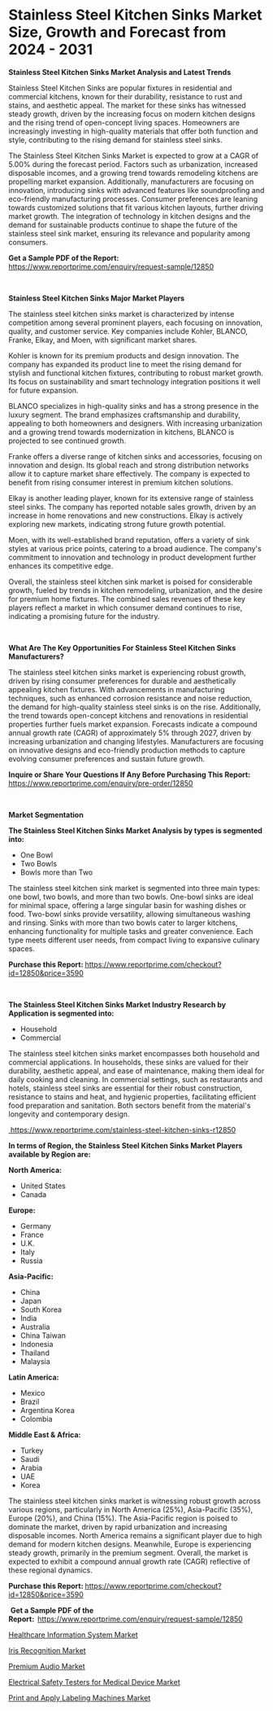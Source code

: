 <p><h1>Stainless Steel Kitchen Sinks Market Size, Growth and Forecast from 2024 - 2031</h1></p><p><strong>Stainless Steel Kitchen Sinks Market Analysis and Latest Trends</strong></p>
<p><p>Stainless Steel Kitchen Sinks are popular fixtures in residential and commercial kitchens, known for their durability, resistance to rust and stains, and aesthetic appeal. The market for these sinks has witnessed steady growth, driven by the increasing focus on modern kitchen designs and the rising trend of open-concept living spaces. Homeowners are increasingly investing in high-quality materials that offer both function and style, contributing to the rising demand for stainless steel sinks.</p><p>The Stainless Steel Kitchen Sinks Market is expected to grow at a CAGR of 5.00% during the forecast period. Factors such as urbanization, increased disposable incomes, and a growing trend towards remodeling kitchens are propelling market expansion. Additionally, manufacturers are focusing on innovation, introducing sinks with advanced features like soundproofing and eco-friendly manufacturing processes. Consumer preferences are leaning towards customized solutions that fit various kitchen layouts, further driving market growth. The integration of technology in kitchen designs and the demand for sustainable products continue to shape the future of the stainless steel sink market, ensuring its relevance and popularity among consumers.</p></p>
<p><strong>Get a Sample PDF of the Report:&nbsp;</strong> <a href="https://www.reportprime.com/enquiry/request-sample/12850">https://www.reportprime.com/enquiry/request-sample/12850</a></p>
<p>&nbsp;</p>
<p><strong>Stainless Steel Kitchen Sinks Major Market Players</strong></p>
<p><p>The stainless steel kitchen sinks market is characterized by intense competition among several prominent players, each focusing on innovation, quality, and customer service. Key companies include Kohler, BLANCO, Franke, Elkay, and Moen, with significant market shares.</p><p>Kohler is known for its premium products and design innovation. The company has expanded its product line to meet the rising demand for stylish and functional kitchen fixtures, contributing to robust market growth. Its focus on sustainability and smart technology integration positions it well for future expansion.</p><p>BLANCO specializes in high-quality sinks and has a strong presence in the luxury segment. The brand emphasizes craftsmanship and durability, appealing to both homeowners and designers. With increasing urbanization and a growing trend towards modernization in kitchens, BLANCO is projected to see continued growth.</p><p>Franke offers a diverse range of kitchen sinks and accessories, focusing on innovation and design. Its global reach and strong distribution networks allow it to capture market share effectively. The company is expected to benefit from rising consumer interest in premium kitchen solutions.</p><p>Elkay is another leading player, known for its extensive range of stainless steel sinks. The company has reported notable sales growth, driven by an increase in home renovations and new constructions. Elkay is actively exploring new markets, indicating strong future growth potential.</p><p>Moen, with its well-established brand reputation, offers a variety of sink styles at various price points, catering to a broad audience. The company's commitment to innovation and technology in product development further enhances its competitive edge.</p><p>Overall, the stainless steel kitchen sink market is poised for considerable growth, fueled by trends in kitchen remodeling, urbanization, and the desire for premium home fixtures. The combined sales revenues of these key players reflect a market in which consumer demand continues to rise, indicating a promising future for the industry.</p></p>
<p>&nbsp;</p>
<p><strong>What Are The Key Opportunities For Stainless Steel Kitchen Sinks Manufacturers?</strong></p>
<p><p>The stainless steel kitchen sinks market is experiencing robust growth, driven by rising consumer preferences for durable and aesthetically appealing kitchen fixtures. With advancements in manufacturing techniques, such as enhanced corrosion resistance and noise reduction, the demand for high-quality stainless steel sinks is on the rise. Additionally, the trend towards open-concept kitchens and renovations in residential properties further fuels market expansion. Forecasts indicate a compound annual growth rate (CAGR) of approximately 5% through 2027, driven by increasing urbanization and changing lifestyles. Manufacturers are focusing on innovative designs and eco-friendly production methods to capture evolving consumer preferences and sustain future growth.</p></p>
<p><strong>Inquire or Share Your Questions If Any Before Purchasing This Report:</strong> <a href="https://www.reportprime.com/enquiry/pre-order/12850">https://www.reportprime.com/enquiry/pre-order/12850</a></p>
<p>&nbsp;</p>
<p><strong>Market Segmentation</strong></p>
<p><strong>The Stainless Steel Kitchen Sinks Market Analysis by types is segmented into:</strong></p>
<p><ul><li>One Bowl</li><li>Two Bowls</li><li>Bowls more than Two</li></ul></p>
<p><p>The stainless steel kitchen sink market is segmented into three main types: one bowl, two bowls, and more than two bowls. One-bowl sinks are ideal for minimal space, offering a large singular basin for washing dishes or food. Two-bowl sinks provide versatility, allowing simultaneous washing and rinsing. Sinks with more than two bowls cater to larger kitchens, enhancing functionality for multiple tasks and greater convenience. Each type meets different user needs, from compact living to expansive culinary spaces.</p></p>
<p><strong>Purchase this Report:&nbsp;</strong><a href="https://www.reportprime.com/checkout?id=12850&price=3590">https://www.reportprime.com/checkout?id=12850&price=3590</a></p>
<p>&nbsp;</p>
<p><strong>The Stainless Steel Kitchen Sinks Market Industry Research by Application is segmented into:</strong></p>
<p><ul><li>Household</li><li>Commercial</li></ul></p>
<p><p>The stainless steel kitchen sinks market encompasses both household and commercial applications. In households, these sinks are valued for their durability, aesthetic appeal, and ease of maintenance, making them ideal for daily cooking and cleaning. In commercial settings, such as restaurants and hotels, stainless steel sinks are essential for their robust construction, resistance to stains and heat, and hygienic properties, facilitating efficient food preparation and sanitation. Both sectors benefit from the material's longevity and contemporary design.</p></p>
<p><a href="https://www.reportprime.com/stainless-steel-kitchen-sinks-r12850">&nbsp;https://www.reportprime.com/stainless-steel-kitchen-sinks-r12850</a></p>
<p><strong>In terms of Region, the Stainless Steel Kitchen Sinks Market Players available by Region are:</strong></p>
<p>
    <p> <strong> North America: </strong>
        <ul>
            <li>United States</li>
            <li>Canada</li>
        </ul>
        </p> 
    <p> <strong> Europe: </strong>
        <ul>
            <li>Germany</li>
            <li>France</li>
            <li>U.K.</li>
            <li>Italy</li>
            <li>Russia</li>
        </ul>
        </p> 
    <p> <strong> Asia-Pacific: </strong>
        <ul>
            <li>China</li>
            <li>Japan</li>
            <li>South Korea</li>
            <li>India</li>
            <li>Australia</li>
            <li>China Taiwan</li>
            <li>Indonesia</li>
            <li>Thailand</li>
            <li>Malaysia</li>
        </ul>
        </p> 
    <p> <strong> Latin America: </strong>
        <ul>
            <li>Mexico</li>
            <li>Brazil</li>
            <li>Argentina Korea</li>
            <li>Colombia</li>
        </ul>
        </p> 
    <p> <strong> Middle East & Africa: </strong>
        <ul>
            <li>Turkey</li>
            <li>Saudi</li>
            <li>Arabia</li>
            <li>UAE</li>
            <li>Korea</li>
        </ul>
    </p>
    </p>
<p><p>The stainless steel kitchen sinks market is witnessing robust growth across various regions, particularly in North America (25%), Asia-Pacific (35%), Europe (20%), and China (15%). The Asia-Pacific region is poised to dominate the market, driven by rapid urbanization and increasing disposable incomes. North America remains a significant player due to high demand for modern kitchen designs. Meanwhile, Europe is experiencing steady growth, primarily in the premium segment. Overall, the market is expected to exhibit a compound annual growth rate (CAGR) reflective of these regional dynamics.</p></p>
<p><strong>Purchase this Report: </strong><a href="https://www.reportprime.com/checkout?id=12850&price=3590">https://www.reportprime.com/checkout?id=12850&price=3590</a></p>
<p>&nbsp;<strong>Get a Sample PDF of the Report:&nbsp;&nbsp;</strong><a href="https://www.reportprime.com/enquiry/request-sample/12850">https://www.reportprime.com/enquiry/request-sample/12850</a></p>
<p><strong></strong></p>
<p><p><a href="https://medium.com/@max.hudson54565/an-in-depth-analysis-of-the-global-healthcare-information-system-market-scope-and-its-rapid-growing-6b9d2d648852">Healthcare Information System Market</a></p><p><a href="https://www.linkedin.com/pulse/iris-recognition-market-global-regional-analysis-focus-region-fyjie?trackingId=Dv1VWQKFSWyOTD3k8FMjUw%3D%3D">Iris Recognition Market</a></p><p><a href="https://medium.com/@kimvicki3211/premium-audio-market-size-share-competitive-landscape-and-trend-analysis-report-by-type-by-12d0e367ef12">Premium Audio Market</a></p><p><a href="https://issuu.com/reportprime-2/docs/electrical-safety-testers-for-medic_a0a338afac8d1a">Electrical Safety Testers for Medical Device Market</a></p><p><a href="https://github.com/NathanColeman327/Market-Research-Report-List-1/blob/main/print-and-apply-labeling-machines-market.md">Print and Apply Labeling Machines Market</a></p></p>